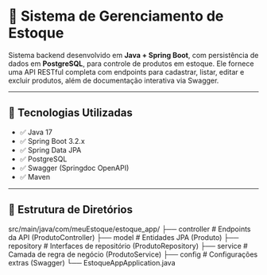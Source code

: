 # 🧾 Sistema de Gerenciamento de Estoque

Sistema backend desenvolvido em **Java + Spring Boot**, com persistência de dados em **PostgreSQL**, para controle de produtos em estoque. Ele fornece uma API RESTful completa com endpoints para cadastrar, listar, editar e excluir produtos, além de documentação interativa via Swagger.

---

## 🚀 Tecnologias Utilizadas

- ✅ Java 17  
- ✅ Spring Boot 3.2.x  
- ✅ Spring Data JPA  
- ✅ PostgreSQL  
- ✅ Swagger (Springdoc OpenAPI)  
- ✅ Maven  

---

## 📁 Estrutura de Diretórios

src/main/java/com/meuEstoque/estoque_app/
├── controller # Endpoints da API (ProdutoController)
├── model # Entidades JPA (Produto)
├── repository # Interfaces de repositório (ProdutoRepository)
├── service # Camada de regra de negócio (ProdutoService)
├── config # Configurações extras (Swagger)
└── EstoqueAppApplication.java
